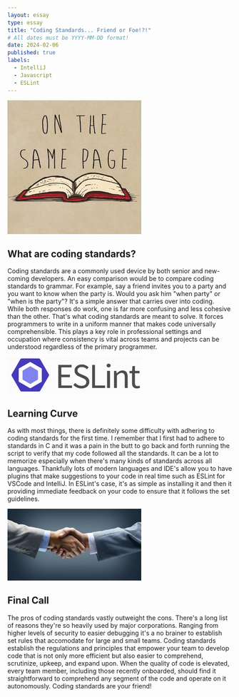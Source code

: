 ```yaml
---
layout: essay
type: essay
title: "Coding Standards... Friend or Foe!?!"
# All dates must be YYYY-MM-DD format!
date: 2024-02-06
published: true
labels:
  - IntelliJ
  - Javascript
  - ESLint
---
```


<img width="300px" img class="img-fluid" src="../img/page.jpg">

## What are coding standards?
Coding standards are a commonly used device by both senior and new-coming developers. An easy comparison would be to compare coding standards to grammar. For example, say a friend invites you to a party and you want to know when the party is. Would you ask him "when party" or "when is the party"? It's a simple answer that carries over into coding. While both responses do work, one is far more confusing and less cohesive than the other. That's what coding standards are meant to solve. It forces programmers to write in a uniform manner that makes code universally comprehensible. This plays a key role in professional settings and occupation where consistency is vital across teams and projects can be understood regardless of the primary programmer. 

<img width="300px" img class="img-fluid" src="../img/eslint.png">

## Learning Curve
As with most things, there is definitely some difficulty with adhering to coding standards for the first time. I remember that I first had to adhere to standards in C and it was a pain in the butt to go back and forth running the script to verify that my code followed all the standards. It can be a lot to memorize especially when there's many kinds of standards across all languages. Thankfully lots of modern languages and IDE's allow you to have plugins that make suggestions to your code in real time such as ESLint for VSCode and IntelliJ. In ESLint's case, it's as simple as installing it and then it providing immediate feedback on your code to ensure that it follows the set guidelines.  

<img width="300px" img class="img-fluid" src="../img/handshake.jfif">

## Final Call
The pros of coding standards vastly outweight the cons. There's a long list of reasons they're so heavily used by major corporations. Ranging from higher levels of security to easier debugging it's a no brainer to establish set rules that accomodate for large and small teams. Coding standards establish the regulations and principles that empower your team to develop code that is not only more efficient but also easier to comprehend, scrutinize, upkeep, and expand upon. When the quality of code is elevated, every team member, including those recently onboarded, should find it straightforward to comprehend any segment of the code and operate on it autonomously. Coding standards are your friend!
